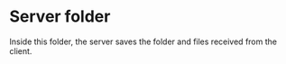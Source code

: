 # Server folder
Inside this folder, the server saves the folder and files received from the client.
